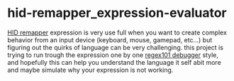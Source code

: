 # hid-remapper_expression-evaluator

[HID remapper](https://github.com/jfedor2/hid-remapper) expression is very use full when you want to create complex behavior from an input device (keyboard, mouse, gamepad, etc...) but figuring out the quirks of language can be very challenging. this project is trying to run trough the expression one by one [regex101 debugger](https://regex101.com/debugger) style, and hopefully this can help you understand the language it self abit more and maybe simulate why your expression is not working.
